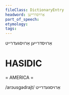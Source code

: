 ```yaml
---
fileClass: DictionaryEntry
headword: אַרויסדרייען
part_of_speech: 
etymology: 
tags: 
---
```

אַרויסדרייען
אַרויסגעדרייט

HASIDIC
=======
= AMERICA = 

/arɔusgədrajt/ אַרויסגעדרייט
